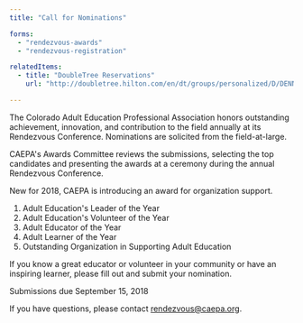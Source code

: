 ```yaml
---
title: "Call for Nominations"

forms:
  - "rendezvous-awards"
  - "rendezvous-registration"

relatedItems:
  - title: "DoubleTree Reservations"
    url: "http://doubletree.hilton.com/en/dt/groups/personalized/D/DENNSDT-CAE-20181021/index.jhtml"

---
```

The Colorado Adult Education Professional Association honors outstanding achievement, innovation, and contribution to the field annually at its Rendezvous Conference. Nominations are solicited from the field-at-large.

CAEPA's Awards Committee reviews the submissions, selecting the top candidates and presenting the awards at a ceremony during the annual Rendezvous Conference.

New for 2018, CAEPA is introducing an award for organization support.

1. Adult Education's Leader of the Year
2. Adult Education's Volunteer of the Year
3. Adult Educator of the Year
4. Adult Learner of the Year
5. Outstanding Organization in Supporting Adult Education

If you know a great educator or volunteer in your community or have an inspiring learner, please fill out and submit your nomination.

Submissions due September 15, 2018

If you have questions, please contact <rendezvous@caepa.org>.
